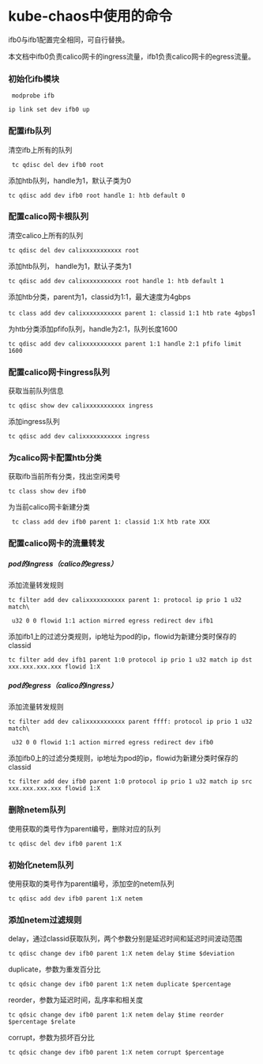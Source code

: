 # kube-chaos中使用的命令

ifb0与ifb1配置完全相同，可自行替换。

本文档中ifb0负责calico网卡的ingress流量，ifb1负责calico网卡的egress流量。

### 初始化ifb模块

` modprobe ifb`

`ip link set dev ifb0 up `

### 配置ifb队列

清空ifb上所有的队列

` tc qdisc del dev ifb0 root`

添加htb队列，handle为1，默认子类为0

`tc qdisc add dev ifb0 root handle 1: htb default 0`

### 配置calico网卡根队列

清空calico上所有的队列

`tc qdisc del dev calixxxxxxxxxxx root`

添加htb队列， handle为1，默认子类为1

`tc qdisc add dev calixxxxxxxxxxx root handle 1: htb default 1`

添加htb分类，parent为1，classid为1:1，最大速度为4gbps

`tc class add dev calixxxxxxxxxxx parent 1: classid 1:1 htb rate 4gbps`1

为htb分类添加pfifo队列，handle为2:1，队列长度1600

`tc qdisc add dev calixxxxxxxxxxx parent 1:1 handle 2:1 pfifo limit 1600`

### 配置calico网卡ingress队列

获取当前队列信息

`tc qdisc show dev calixxxxxxxxxxx ingress`

添加ingress队列

`tc qdisc add dev calixxxxxxxxxxx ingress`

### 为calico网卡配置htb分类

获取ifb当前所有分类，找出空闲类号

`tc class show dev ifb0`

为当前calico网卡新建分类

` tc class add dev ifb0 parent 1: classid 1:X htb rate XXX`

### 配置calico网卡的流量转发

##### pod的ingress（calico的egress）

添加流量转发规则

`tc filter add dev calixxxxxxxxxxx parent 1: protocol ip prio 1 u32 match\`

` u32 0 0 flowid 1:1 action mirred egress redirect dev ifb1`

添加ifb1上的过滤分类规则，ip地址为pod的ip，flowid为新建分类时保存的classid

`tc filter add dev ifb1 parent 1:0 protocol ip prio 1 u32 match ip dst xxx.xxx.xxx.xxx flowid 1:X` 

##### pod的egress（calico的ingress）

添加流量转发规则

`tc filter add dev calixxxxxxxxxxx parent ffff: protocol ip prio 1 u32 match\`

` u32 0 0 flowid 1:1 action mirred egress redirect dev ifb0`

添加ifb0上的过滤分类规则，ip地址为pod的ip，flowid为新建分类时保存的classid

`tc filter add dev ifb0 parent 1:0 protocol ip prio 1 u32 match ip src xxx.xxx.xxx.xxx flowid 1:X` 

### 删除netem队列

使用获取的类号作为parent编号，删除对应的队列

`tc qdisc del dev ifb0 parent 1:X`

### 初始化netem队列

使用获取的类号作为parent编号，添加空的netem队列

`tc qdisc add dev ifb0 parent 1:X netem`

### 添加netem过滤规则

delay，通过classid获取队列，两个参数分别是延迟时间和延迟时间波动范围

`tc qdisc change dev ifb0 parent 1:X netem delay $time $deviation` 

duplicate，参数为重发百分比

`tc qdsic change dev ifb0 parent 1:X netem duplicate $percentage`

reorder，参数为延迟时间，乱序率和相关度

`tc qdsic change dev ifb0 parent 1:X netem delay $time reorder $percentage $relate`

corrupt，参数为损坏百分比

`tc qdsic change dev ifb0 parent 1:X netem corrupt $percentage`